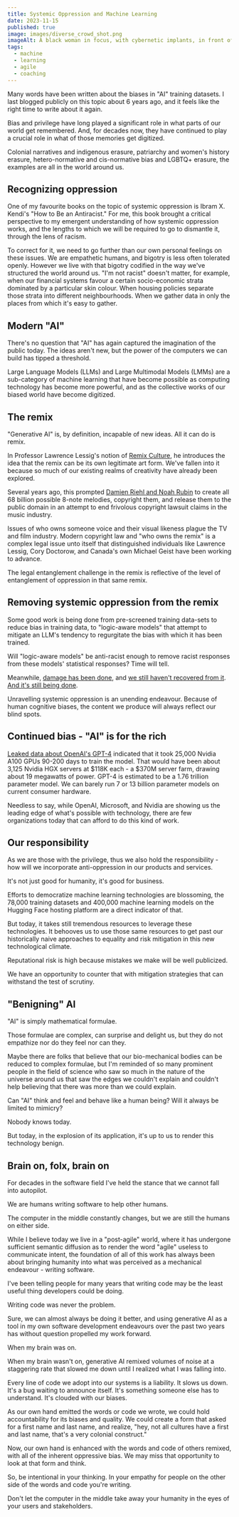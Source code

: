 ```yaml
---
title: Systemic Oppression and Machine Learning
date: 2023-11-15
published: true
image: images/diverse_crowd_shot.png
imageAlt: A black woman in focus, with cybernetic implants, in front of a slightly blurred crowd in a cyberpunk dystopia
tags:
  - machine
  - learning
  - agile
  - coaching
---
```

 Many words have been written about the biases in "AI" training datasets. I last blogged publicly on this topic about 6 years ago, and it feels like the right time to write about it again.

Bias and privilege have long played a significant role in what parts of our world get remembered. And, for decades now, they have continued to play a crucial role in what of those memories get digitized.

Colonial narratives and indigenous erasure, patriarchy and women's history erasure, hetero-normative and cis-normative bias and LGBTQ+ erasure, the examples are all in the world around us.

## Recognizing oppression

One of my favourite books on the topic of systemic oppression is Ibram X. Kendi's "How to Be an Antiracist." For me, this book brought a critical perspective to my emergent understanding of how systemic oppression works, and the lengths to which we will be required to go to dismantle it, through the lens of racism.

To correct for it, we need to go further than our own personal feelings on these issues. We are empathetic humans, and bigotry is less often tolerated openly. However we live with that bigotry codified in the way we've structured the world around us. "I'm not racist" doesn't matter, for example, when our financial systems favour a certain socio-economic strata dominated by a particular skin colour. When housing policies separate those strata into different neighbourhoods. When we gather data in only the places from which it's easy to gather.

## Modern "AI"

There's no question that "AI" has again captured the imagination of the public today. The ideas aren't new, but the power of the computers we can build has tipped a threshold.

Large Language Models (LLMs) and Large Multimodal Models (LMMs) are a sub-category of machine learning that have become possible as computing technology has become more powerful, and as the collective works of our biased world have become digitized.

## The remix

"Generative AI" is, by definition, incapable of new ideas. All it can do is remix.

In Professor Lawrence Lessig's notion of [Remix Culture](https://en.wikipedia.org/wiki/Remix_culture#:~:text=Remix%20culture%2C%20sometimes%20read%2Dwrite,new%20creative%20work%20or%20product.), he introduces the idea that the remix can be its own legitimate art form. We've fallen into it because so much of our existing realms of creativity have already been explored.

Several years ago, this prompted [Damien Riehl and Noah Rubin](https://www.independent.co.uk/tech/music-copyright-algorithm-lawsuit-damien-riehl-a9364536.html) to create all 68 billion possible 8-note melodies, copyright them, and release them to the public domain in an attempt to end frivolous copyright lawsuit claims in the music industry.

Issues of who owns someone voice and their visual likeness plague the TV and film industry. Modern copyright law and "who owns the remix" is a complex legal issue unto itself that distinguished individuals like Lawrence Lessig, Cory Doctorow, and Canada's own Michael Geist have been working to advance.

The legal entanglement challenge in the remix is reflective of the level of entanglement of oppression in that same remix.

## Removing systemic oppression from the remix

Some good work is being done from pre-screened training data-sets to reduce bias in training data, to "logic-aware models" that attempt to mitigate an LLM's tendency to regurgitate the bias with which it has been trained.

Will "logic-aware models" be anti-racist enough to remove racist responses from these models' statistical responses? Time will tell.

Meanwhile, [damage has been done](https://www.theverge.com/2018/1/12/16882408/google-racist-gorillas-photo-recognition-algorithm-ai), and [we still haven't recovered from it](https://www.nytimes.com/2023/05/22/technology/ai-photo-labels-google-apple.html). [And it's still being done](https://theconversation.com/ageism-sexism-classism-and-more-7-examples-of-bias-in-ai-generated-images-208748).

Unravelling systemic oppression is an unending endeavour. Because of human cognitive biases, the content we produce will always reflect our blind spots.

## Continued bias - "AI" is for the rich

[Leaked data about OpenAI's GPT-4](https://towardsdatascience.com/the-carbon-footprint-of-gpt-4-d6c676eb21ae#:~:text=Recall%20that%20it's%20estimated%20that,to%202%2C600%20hours%20per%20server.) indicated that it took 25,000 Nvidia A100 GPUs 90-200 days to train the model.  That would have been about 3,125 Nvidia HGX servers at $118K each - a $370M server farm, drawing about 19 megawatts of power. GPT-4 is estimated to be a 1.76 trillion parameter model. We can barely run 7 or 13 billion parameter models on current consumer hardware.

Needless to say, while OpenAI, Microsoft, and Nvidia are showing us the leading edge of what's possible with technology, there are few organizations today that can afford to do this kind of work.
## Our responsibility

As we are those with the privilege, thus we also hold the responsibility - how will we incorporate anti-oppression in our products and services.

It's not just good for humanity, it's good for business.

Efforts to democratize machine learning technologies are blossoming, the 78,000 training datasets and 400,000 machine learning models on the Hugging Face hosting platform are a direct indicator of that.

But today, it takes still tremendous resources to leverage these technologies. It behooves us to use those same resources to get past our historically naive approaches to equality and risk mitigation in this new technological climate.

Reputational risk is high because mistakes we make will be well publicized.

We have an opportunity to counter that with mitigation strategies that can withstand the test of scrutiny.

## "Benigning" AI

"AI" is simply mathematical formulae.

Those formulae are complex, can surprise and delight us, but they do not empathize nor do they feel nor can they.

Maybe there are folks that believe that our bio-mechanical bodies can be reduced to complex formulae, but I'm reminded of so many prominent people in the field of science who saw so much in the nature of the universe around us that saw the edges we couldn't explain and couldn't help believing that there was more than we could explain.

Can "AI" think and feel and behave like a human being? Will it always be limited to mimicry?

Nobody knows today.

But today, in the explosion of its application, it's up to us to render this technology benign.

## Brain on, folx, brain on

For decades in the software field I've held the stance that we cannot fall into autopilot.

We are humans writing software to help other humans.

The computer in the middle constantly changes, but we are still the humans on either side.

While I believe today we live in a "post-agile" world, where it has undergone sufficient semantic diffusion as to render the word "agile" useless to communicate intent, the foundation of all of this work has always been about bringing humanity into what was perceived as a mechanical endeavour - writing software.

I've been telling people for many years that writing code may be the least useful thing developers could be doing.

Writing code was never the problem.

Sure, we can almost always be doing it better, and using generative AI as a tool in my own software development endeavours over the past two years has without question propelled my work forward.

When my brain was on.

When my brain wasn't on, generative AI remixed volumes of noise at a staggering rate that slowed me down until I realized what I was falling into.

Every line of code we adopt into our systems is a liability. It slows us down. It's a bug waiting to announce itself. It's something someone else has to understand. It's clouded with our biases.

As our own hand emitted the words or code we wrote, we could hold accountability for its biases and quality. We could create a form that asked for a first name and last name, and realize, "hey, not all cultures have a first and last name, that's a very colonial construct."

Now, our own hand is enhanced with the words and code of others remixed, with all of the inherent oppressive bias. We may miss that opportunity to look at that form and think.

So, be intentional in your thinking. In your empathy for people on the other side of the words and code you're writing.

Don't let the computer in the middle take away your humanity in the eyes of your users and stakeholders.